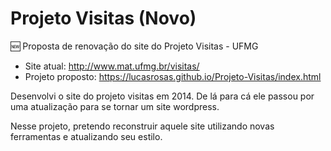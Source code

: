 # Projeto Visitas (Novo)

🆕 Proposta de renovação do site do Projeto Visitas - UFMG

- Site atual: <http://www.mat.ufmg.br/visitas/>
- Projeto proposto: <https://lucasrosas.github.io/Projeto-Visitas/index.html>

Desenvolvi o site do projeto visitas em 2014. De lá para cá ele passou por uma atualização para se tornar um site wordpress.

Nesse projeto, pretendo reconstruir aquele site utilizando novas ferramentas e atualizando seu estilo.
